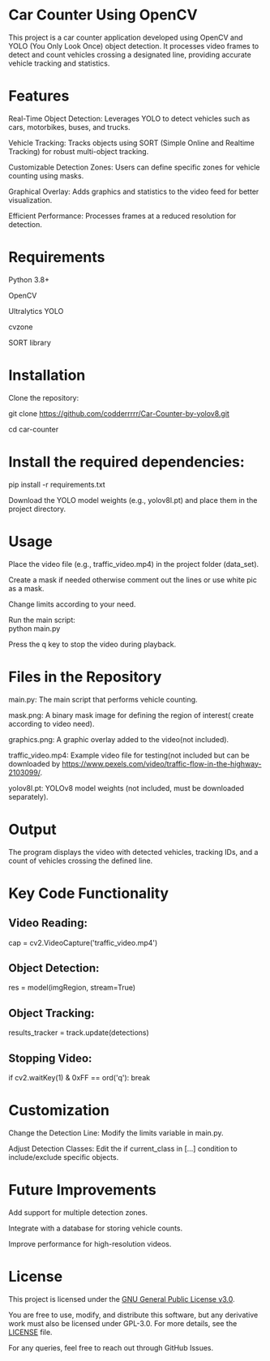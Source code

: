 # **Car Counter Using OpenCV**

  This project is a car counter application developed using OpenCV and YOLO (You Only Look Once) object detection. It processes video frames to detect and count vehicles crossing a designated line, providing accurate vehicle tracking and statistics.

# Features
Real-Time Object Detection: Leverages YOLO to detect vehicles such as cars, motorbikes, buses, and trucks.

Vehicle Tracking: Tracks objects using SORT (Simple Online and Realtime Tracking) for robust multi-object tracking.

Customizable Detection Zones: Users can define specific zones for vehicle counting using masks.

Graphical Overlay: Adds graphics and statistics to the video feed for better visualization.

Efficient Performance: Processes frames at a reduced resolution for detection.

# Requirements

Python 3.8+

OpenCV

Ultralytics YOLO

cvzone

SORT library

# Installation

Clone the repository:

git clone <https://github.com/codderrrrr/Car-Counter-by-yolov8.git>

cd car-counter

# Install the required dependencies:

pip install -r requirements.txt

Download the YOLO model weights (e.g., yolov8l.pt) and place them in the project directory.

# Usage
Place the video file (e.g., traffic_video.mp4) in the project folder (data_set).

Create a mask if needed otherwise comment out the lines or use white pic as a mask.

Change limits according to your need.

Run the main script:  
python main.py

Press the q key to stop the video during playback.

# Files in the Repository
main.py: The main script that performs vehicle counting.

mask.png: A binary mask image for defining the region of interest( create according to video need).

graphics.png: A graphic overlay added to the video(not included).

traffic_video.mp4: Example video file for testing(not included but can be downloaded by https://www.pexels.com/video/traffic-flow-in-the-highway-2103099/.

yolov8l.pt: YOLOv8 model weights (not included, must be downloaded separately).

# Output
The program displays the video with detected vehicles, tracking IDs, and a count of vehicles crossing the defined line.

# Key Code Functionality
## Video Reading: 
cap = cv2.VideoCapture('traffic_video.mp4')

## Object Detection: 
res = model(imgRegion, stream=True)

## Object Tracking: 
results_tracker = track.update(detections)

## Stopping Video: 
if cv2.waitKey(1) & 0xFF == ord('q'):
    break

# Customization

Change the Detection Line: Modify the limits variable in main.py.

Adjust Detection Classes: Edit the if current_class in [...] condition to include/exclude specific objects.

# Future Improvements
Add support for multiple detection zones.

Integrate with a database for storing vehicle counts.

Improve performance for high-resolution videos.

# License

This project is licensed under the [GNU General Public License v3.0](https://www.gnu.org/licenses/gpl-3.0.html).

You are free to use, modify, and distribute this software, but any derivative work must also be licensed under GPL-3.0. For more details, see the [LICENSE](LICENSE) file.


For any queries, feel free to reach out through GitHub Issues.

